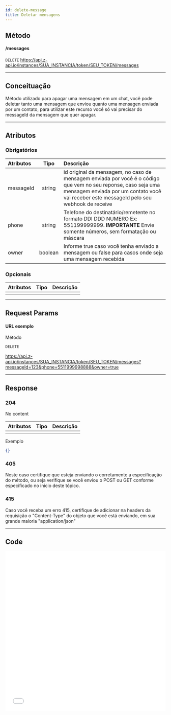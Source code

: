 ```yaml
---
id: delete-message
title: Deletar mensagens
---
```


## Método

#### /messages

`DELETE` https://api.z-api.io/instances/SUA_INSTANCIA/token/SEU_TOKEN/messages

---

## Conceituação

Método utilizado para apagar uma mensagem em um chat, você pode deletar tanto uma mensagem que enviou quanto uma mensagen enviada por um contato, para utilizar este recurso você só vai precisar do messageId da mensagem que quer apagar.

---

## Atributos

### Obrigatórios

| Atributos | Tipo | Descrição |
| :-- | :-: | :-- |
| messageId | string | id original da mensagem, no caso de mensagem enviada por você é o código que vem no seu reponse, caso seja uma mensagem enviada por um contato você vai receber este messageId pelo seu webhook de receive |
| phone | string | Telefone do destinatário/remetente no formato DDI DDD NUMERO Ex: 551199999999. **IMPORTANTE** Envie somente números, sem formatação ou máscara |
| owner | boolean | Informe true caso você tenha enviado a mensagem ou false para casos onde seja uma mensagem recebida |

### Opcionais

| Atributos | Tipo | Descrição |
| :-------- | :--: | :-------- |
|           |      |           |

---

## Request Params

#### URL exemplo

Método

`DELETE`

https://api.z-api.io/instances/SUA_INSTANCIA/token/SEU_TOKEN/messages?messageId=123&phone=5511999998888&owner=true

---

## Response

### 204

No content

| Atributos | Tipo | Descrição |
| :-------- | :--- | :-------- |
|           |      |           |

Exemplo

```json
{}
```

### 405

Neste caso certifique que esteja enviando o corretamente a especificação do método, ou seja verifique se você enviou o POST ou GET conforme especificado no inicio deste tópico.

### 415

Caso você receba um erro 415, certifique de adicionar na headers da requisição o "Content-Type" do objeto que você está enviando, em sua grande maioria "application/json"

---

## Code

<iframe src="//api.apiembed.com/?source=https://raw.githubusercontent.com/Z-API/z-api-docs/main/json-examples/delete-message.json&targets=all" frameborder="0" scrolling="no" width="100%" height="500px" seamless></iframe>
